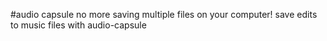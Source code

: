 #audio capsule
no more saving multiple files on your computer!
save edits to music files with audio-capsule